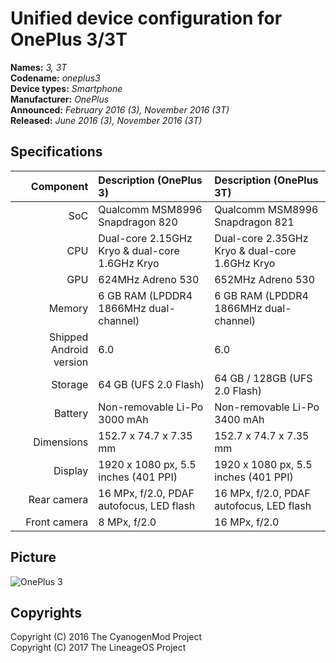 Unified device configuration for OnePlus 3/3T
==============

**Names:** _3, 3T_  
**Codename:** _oneplus3_  
**Device types:** _Smartphone_  
**Manufacturer:** _OnePlus_  
**Announced:** _February 2016 (3), November 2016 (3T)_  
**Released:** _June 2016 (3), November 2016 (3T)_  

## Specifications

| Component    | Description (OnePlus 3)                         | Description (OnePlus 3T)                        |
| -----------: | :---------------------------------------------- | :---------------------------------------------- |
| SoC          | Qualcomm MSM8996 Snapdragon 820                 | Qualcomm MSM8996 Snapdragon 821                 |
| CPU          | Dual-core 2.15GHz Kryo & dual-core 1.6GHz Kryo  | Dual-core 2.35GHz Kryo & dual-core 1.6GHz Kryo  |
| GPU          | 624MHz Adreno 530                               | 652MHz Adreno 530                               |
| Memory       | 6 GB RAM (LPDDR4 1866MHz dual-channel)          | 6 GB RAM (LPDDR4 1866MHz dual-channel)          |
| Shipped Android version | 6.0                                  | 6.0                                             |
| Storage      | 64 GB (UFS 2.0 Flash)                           | 64 GB / 128GB (UFS 2.0 Flash)                   |
| Battery      | Non-removable Li-Po 3000 mAh                    | Non-removable Li-Po 3400 mAh                    |
| Dimensions   | 152.7 x 74.7 x 7.35 mm                          | 152.7 x 74.7 x 7.35 mm                          |
| Display      | 1920 x 1080 px, 5.5 inches (401 PPI)            | 1920 x 1080 px, 5.5 inches (401 PPI)            |
| Rear camera  | 16 MPx, f/2.0, PDAF autofocus, LED flash        | 16 MPx, f/2.0, PDAF autofocus, LED flash                  |
| Front camera | 8 MPx, f/2.0                                    | 16 MPx, f/2.0                                   |

## Picture

![OnePlus 3](https://raw.githubusercontent.com/AltairROM-Devices/devices/master/images/oneplus3.jpg "OnePlus 3")

## Copyrights

Copyright (C) 2016 The CyanogenMod Project  
Copyright (C) 2017 The LineageOS Project  
